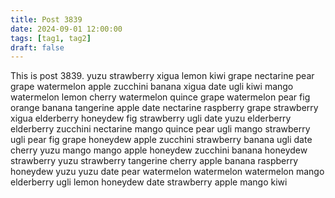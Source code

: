 ```yaml
---
title: Post 3839
date: 2024-09-01 12:00:00
tags: [tag1, tag2]
draft: false
---
```

This is post 3839.
yuzu
strawberry
xigua
lemon
kiwi
grape
nectarine
pear
grape
watermelon
apple
zucchini
banana
xigua
date
ugli
kiwi
mango
watermelon
lemon
cherry
watermelon
quince
grape
watermelon
pear
fig
orange
banana
tangerine
apple
date
nectarine
raspberry
grape
strawberry
xigua
elderberry
honeydew
fig
strawberry
ugli
date
yuzu
elderberry
elderberry
zucchini
nectarine
mango
quince
pear
ugli
mango
strawberry
ugli
pear
fig
grape
honeydew
apple
zucchini
strawberry
banana
ugli
date
cherry
yuzu
mango
mango
apple
honeydew
zucchini
banana
honeydew
strawberry
yuzu
strawberry
tangerine
cherry
apple
banana
raspberry
honeydew
yuzu
yuzu
date
pear
watermelon
watermelon
watermelon
mango
elderberry
ugli
lemon
honeydew
date
strawberry
apple
mango
kiwi
